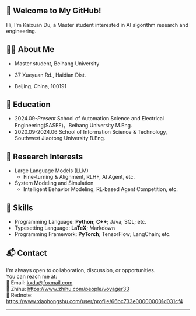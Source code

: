 ## 👋  Welcome to My GitHub!
Hi, I'm Kaixuan Du, a Master student interested in AI algorithm research and engineering.  


## 🧑‍🎓  About Me

- Master student, Beihang University

- 37 Xueyuan Rd., Haidian Dist.

- Beijing, China, 100191


## 🏫  Education

- 2024.09-*Present*    School of Automation Science and Electrical Engineering(SASEE)，Beihang University M.Eng.
- 2020.09-2024.06    School of Information Science & Technology, Southwest Jiaotong University B.Eng.


## 📖  Research Interests

- Large Language Models (LLM)
  - Fine-turning & Alignment, RLHF, AI Agent, etc.
- System Modeling and Simulation
  - Intelligent Behavior Modeling, RL-based Agent Competition, etc.


## 🍃  Skills

- Programming Language: **Python**; **C++**; Java; SQL; etc.
- Typesetting Language: **LaTeX**; Markdown
- Programming Framework: **PyTorch**; TensorFlow; LangChain; etc.


## 📬 Contact

I'm always open to collaboration, discussion, or opportunities.  
You can reach me at:  
 📧 Email: kxdu@foxmail.com  
 🌱 Zhihu: https://www.zhihu.com/people/voyager33  
 💬 Rednote: https://www.xiaohongshu.com/user/profile/66bc733e000000001d031cf4  

---



<!--
**v0yager33/v0yager33** is a ✨ _special_ ✨ repository because its `README.md` (this file) appears on your GitHub profile.

Here are some ideas to get you started:

- 🔭 I’m currently working on ...
- 🌱 I’m currently learning ...
- 👯 I’m looking to collaborate on ...
- 🤔 I’m looking for help with ...
- 💬 Ask me about ...
- 📫 How to reach me: ...
- 😄 Pronouns: ...
- ⚡ Fun fact: ...
-->
